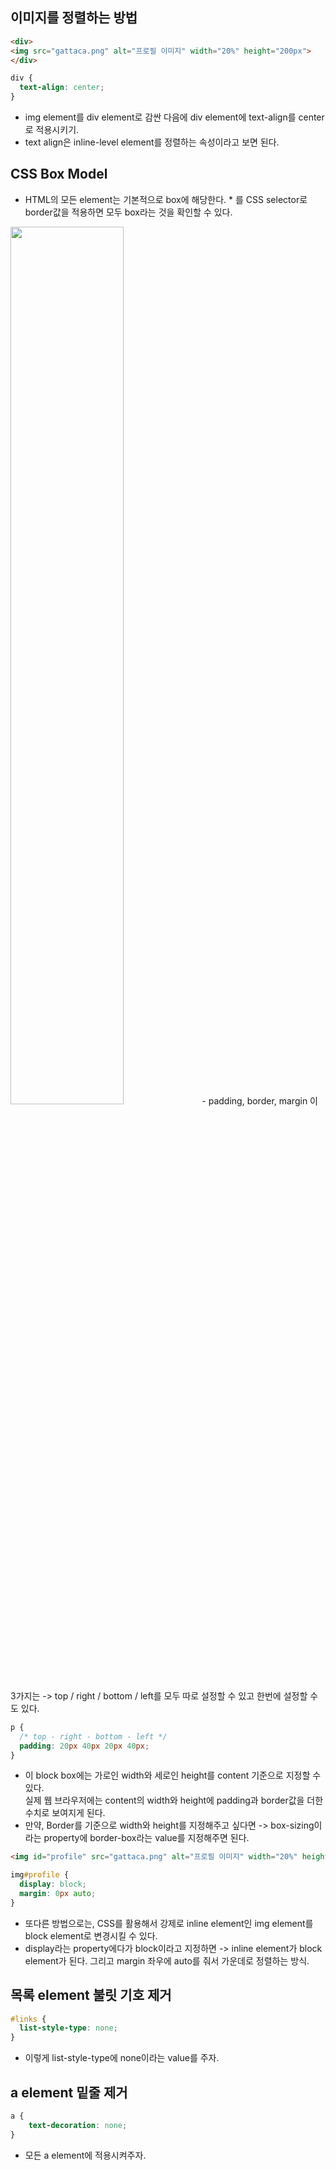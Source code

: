 ## 이미지를 정렬하는 방법
```html
<div>
<img src="gattaca.png" alt="프로필 이미지" width="20%" height="200px">
</div>
```
```css
div {
  text-align: center;
}
```
- img element를 div element로 감싼 다음에 div element에 text-align를 center로 적용시키기.
- text align은 inline-level element를 정렬하는 속성이라고 보면 된다.

## CSS Box Model
- HTML의 모든 element는 기본적으로 box에 해당한다. * 를 CSS selector로 border값을 적용하면 모두 box라는 것을 확인할 수 있다. 
<img src="https://user-images.githubusercontent.com/95380638/149442614-23a81968-1a6a-40f0-8e04-214ddd908651.png" width="60%" height="60%">
- padding, border, margin 이 3가지는 -> top / right / bottom / left를 모두 따로 설정할 수 있고 한번에 설정할 수도 있다.

```css
p {
  /* top - right - bottom - left */
  padding: 20px 40px 20px 40px;
}
```
- 이 block box에는 가로인 width와 세로인 height를 content 기준으로 지정할 수 있다.  
  실제 웹 브라우저에는 content의 width와 height에 padding과 border값을 더한 수치로 보여지게 된다. 
- 만약, Border를 기준으로 width와 height를 지정해주고 싶다면 -> box-sizing이라는 property에 border-box라는 value를 지정해주면 된다.

```html
<img id="profile" src="gattaca.png" alt="프로필 이미지" width="20%" height="200px">
```
```css
img#profile {
  display: block;
  margin: 0px auto;
}
```
- 또다른 방법으로는, CSS를 활용해서 강제로 inline element인 img element를 block element로 변경시킬 수 있다. 
- display라는 property에다가 block이라고 지정하면 -> inline element가 block element가 된다. 그리고 margin 좌우에 auto를 줘서 가운데로 정렬하는 방식.

## 목록 element 불릿 기호 제거
```css
#links {
  list-style-type: none;
}
```
- 이렇게 list-style-type에 none이라는 value를 주자.

## a element 밑줄 제거
```css
a {
    text-decoration: none;
}
```
- 모든 a element에 적용시켜주자.
